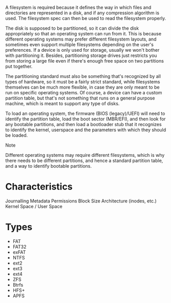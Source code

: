A filesystem is required because it defines the way in which files and directories are represented in a disk, and if any compression algorithm is used. The filesystem spec can then be used to read the filesystem properly.

The disk is supposed to be partitioned, so it can divide the disk appropriately so that an operating system can run from it. This is because different operating systems may prefer different filesystem layouts, and sometimes even support multiple filesystems depending on the user's preferences. If a device is only used for storage, usually we won't bother with partitioning it. Besides, partitioning storage drives just restricts you from storing a large file even if there's enough free space on two partitions put together.

The partitioning standard must also be something that's recognized by all types of hardware, so it must be a fairly strict standard, while filesystems themselves can be much more flexible, in case they are only meant to be run on specific operating systems. Of course, a device can have a custom partition table, but that's not something that runs on a general purpose machine, which is meant to support any type of disks.

To load an operating system, the firmware (BIOS (legacy)/UEFI) will need to identify the partition table, load the boot sector (MBR/EFI), and then look for any bootable partitions, and then load a bootloader stub that it recognizes to identify the kernel, userspace and the parameters with which they should be loaded.

> [!note]
> Different operating systems may require different filesystems, which is why there needs to be different partitions, and hence a standard partition table, and a way to identify bootable partitions.
# Characteristics
Journalling
Metadata
Permissions
Block Size
Architecture (inodes, etc.)
Kernel Space / User Space
# Types
- FAT
- FAT32
- exFAT
- NTFS
- ext2
- ext3
- ext4
- ZFS
- Btrfs
- HFS+
- APFS